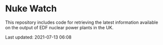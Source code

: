 # Nuke Watch

This repository includes code for retrieving the latest information available on the output of EDF nuclear power plants in the UK.

Last updated: 2021-07-13 06:08